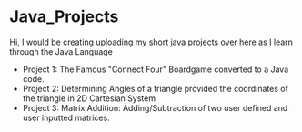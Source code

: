 # Java_Projects

Hi, I would be creating uploading my short java projects over here as I learn through the Java Language

- Project 1: The Famous "Connect Four" Boardgame converted to a Java code.
- Project 2: Determining Angles of a triangle provided the coordinates of the triangle in 2D Cartesian System
- Project 3: Matrix Addition: Adding/Subtraction of two user defined and user inputted matrices.
